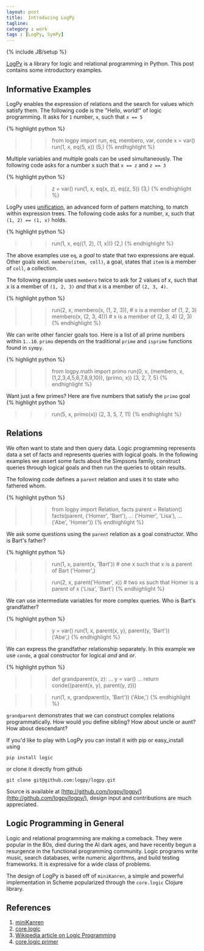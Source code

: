 ```yaml
---
layout: post
title:  Introducing LogPy
tagline: 
category : work 
tags : [LogPy, SymPy]
---
```

{% include JB/setup %}

[LogPy](http://github.com/logpy/logpy) is a library for logic and relational programming in Python.  This post contains some introductory examples. 

Informative Examples
--------------------

LogPy enables the expression of relations and the search for values which satisfy them.  The following code is the "Hello, world!" of logic programming.  It asks for `1` number, `x`, such that `x == 5`

{% highlight python %}
>>> from logpy import run, eq, membero, var, conde
>>> x = var()
>>> run(1, x, eq(5, x))
(5,)
{% endhighlight %}

Multiple variables and multiple goals can be used simultaneously.  The
following code asks for a number x such that `x == z` and `z == 3`

{% highlight python %}
>>> z = var()
>>> run(1, x, eq(x, z),
              eq(z, 5))
(3,)
{% endhighlight %}

LogPy uses [unification](http://en.wikipedia.org/wiki/Unification_%28computer_science%29), an advanced form of pattern matching, to match within expression trees.
The following code asks for a number, x, such that `(1, 2) == (1, x)` holds.

{% highlight python %}
>>> run(1, x, eq((1, 2), (1, x)))
(2,)
{% endhighlight %}

The above examples use `eq`, a *goal* to state that two expressions are equal.  Other goals exist.  `membero(item, coll)`, a goal, states that `item`
is a member of `coll`, a collection.  

The following example uses `membero` twice to ask for 2 values of x, such that x is a member of `(1, 2, 3)` *and* that x is a member of `(2, 3, 4)`.

{% highlight python %}
>>> run(2, x, membero(x, (1, 2, 3)),  # x is a member of (1, 2, 3)
              membero(x, (2, 3, 4)))  # x is a member of (2, 3, 4)
(2, 3)
{% endhighlight %}

We can write other fancier goals too.  Here is a list of all prime numbers
within `1..10`.  `primo` depends on the traditional `prime` and `isprime` functions found in `sympy`.

{% highlight python %}
>>> from logpy.math import primo
>>> run(0, x, (membero, x, (1,2,3,4,5,6,7,8,9,10)),
              (primo, x))
(3, 2, 7, 5)
{% endhighlight %}

Want just a few primes?  Here are five numbers that satisfy the `primo` goal
{% highlight python %}
>>> run(5, x, primo(x))
(2, 3, 5, 7, 11)
{% endhighlight %}


Relations
---------

We often want to state and then query data.  Logic programming represents data a set of facts and represents queries with logical goals.  In the following examples we assert some facts about the Simpsons family, construct queries through logical goals and then run the queries to obtain results.  

The following code defines a `parent` relation and uses it to state who fathered whom.

{% highlight python %}
>>> from logpy import Relation, facts
>>> parent = Relation()
>>> facts(parent, ('Homer', 'Bart'),
...               ('Homer', 'Lisa'),
...               ('Abe',  'Homer'))
{% endhighlight %}

We ask some questions using the `parent` relation as a goal constructor.  Who is Bart's father?

{% highlight python %}
>>> run(1, x, parent(x, 'Bart'))  # one x such that x is a parent of Bart
('Homer',)

>>> run(2, x, parent('Homer', x)) # two xs such that Homer is a parent of x
('Lisa', 'Bart')
{% endhighlight %}

We can use intermediate variables for more complex queries.  Who is Bart's grandfather?

{% highlight python %}
>>> y = var()
>>> run(1, x, parent(x, y), 
              parent(y, 'Bart'))  
('Abe',)
{% endhighlight %}

We can express the grandfather relationship separately.  In this example we use `conde`, a goal constructor for logical *and* and *or*. 

{% highlight python %}
>>> def grandparent(x, z):
...     y = var()
...     return conde((parent(x, y), parent(y, z)))

>>> run(1, x, grandparent(x, 'Bart'))
('Abe,')
{% endhighlight %}

`grandparent` demonstrates that we can construct complex relations programmatically.  How would you define sibling?  How about uncle or aunt?  How about descendant?

If you'd like to play with LogPy you can install it with pip or easy_install using

    pip install logic

or clone it directly from github

    git clone git@github.com:logpy/logpy.git

Source is available at [http://github.com/logpy/logpy/](http://github.com/logpy/logpy/), design input and contributions are much appreciated.

Logic Programming in General
----------------------------

Logic and relational programming are making a comeback.  They were popular in the 80s, died during the AI dark ages, and have recently begun a resurgence in the functional programming community.  Logic programs write music, search databases, write numeric algorithms, and build testing frameworks.  It is expressive for a wide class of problems.

The design of LogPy is based off of `miniKanren`, a simple and powerful implementation in Scheme popularized through the `core.logic` Clojure library.  


References
----------

1.  [miniKanren](http://kanren.sourceforge.net/)
2.  [core.logic](https://github.com/clojure/core.logic)
3.  [Wikipedia article on Logic Programming](http://en.wikipedia.org/wiki/Logic_programming)
4.  [core.logic primer](https://github.com/clojure/core.logic/wiki/A-Core.logic-Primer)
